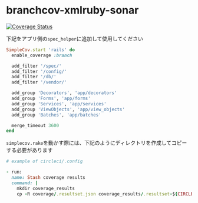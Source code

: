 # branchcov-xmlruby-sonar


[![Coverage Status](https://coveralls.io/repos/github/moneyforwardvietnam/branchcov-xmlruby-sonar/badge.svg?branch=main&t=v4X7VE)](https://coveralls.io/github/moneyforwardvietnam/branchcov-xmlruby-sonar?branch=main)

下記をアプリ側の`spec_helper`に追加して使用してください

```ruby
SimpleCov.start 'rails' do
  enable_coverage :branch

  add_filter '/spec/'
  add_filter '/config/'
  add_filter '/db/'
  add_filter '/vendor/'

  add_group 'Decorators', 'app/decorators'
  add_group 'Forms', 'app/forms'
  add_group 'Services', 'app/services'
  add_group 'ViewObjects', 'app/view_objects'
  add_group 'Batches', 'app/batches'

  merge_timeout 3600
end
```

`simplecov.rake`を動かす際には、下記のようにディレクトリを作成してコピーする必要があります
```ruby
# example of circleci/.config

- run:
  name: Stash coverage results
  command: |
    mkdir coverage_results
    cp -R coverage/.resultset.json coverage_results/.resultset-${CIRCLE_NODE_INDEX}.json || exit 0
```